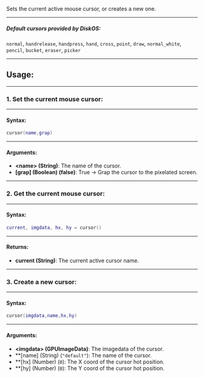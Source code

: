 Sets the current active mouse cursor, or creates a new one.

---

##### Default cursors provided by DiskOS:

`normal`, `handrelease`, `handpress`, `hand`, `cross`, `point`, `draw`, `normal_white`, `pencil`, `bucket`, `eraser`, `picker`

---

## Usage:

---

### 1. Set the current mouse cursor:

---

#### Syntax:
```lua
cursor(name,grap)
```

---

#### Arguments:

* **<name\> (String)**: The name of the cursor.
* **[grap] (Boolean) (false)**: True -> Grap the cursor to the pixelated screen.

---

### 2. Get the current mouse cursor:

---

#### Syntax:
```lua
current, imgdata, hx, hy = cursor()
```

---

#### Returns:

* **current (String)**: The current active cursor name.

---

### 3. Create a new cursor:

---

#### Syntax:
```lua
cursor(imgdata,name,hx,hy)
```

---

#### Arguments:

* **<imgdata\> (GPUImageData)**: The imagedata of the cursor.
* **[name] (String) (`"default"`): The name of the cursor.
* **[hx] (Number) (`0`): The X coord of the cursor hot position.
* **[hy] (Number) (`0`): The Y coord of the cursor hot position.